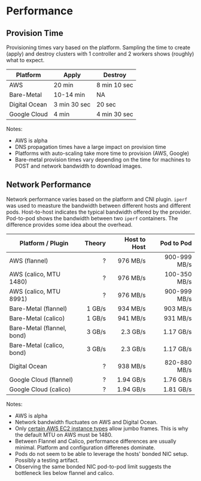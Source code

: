 # Performance

## Provision Time

Provisioning times vary based on the platform. Sampling the time to create (apply) and destroy clusters with 1 controller and 2 workers shows (roughly) what to expect.

| Platform      | Apply | Destroy |
|---------------|-------|---------|
| AWS           | 20 min | 8 min 10 sec |
| Bare-Metal    | 10-14 min | NA  |
| Digital Ocean | 3 min 30 sec | 20 sec |
| Google Cloud  | 4 min | 4 min 30 sec |

Notes:

* AWS is alpha
* DNS propagation times have a large impact on provision time
* Platforms with auto-scaling take more time to provision (AWS, Google)
* Bare-metal provision times vary depending on the time for machines to POST and network bandwidth to download images.

## Network Performance

Network performance varies based on the platform and CNI plugin. `iperf` was used to measture the bandwidth between different hosts and different pods. Host-to-host indicates the typical bandwidth offered by the provider. Pod-to-pod shows the bandwidth between two `iperf` containers. The difference provides some idea about the overhead.

| Platform / Plugin          | Theory | Host to Host | Pod to Pod   |
|----------------------------|-------:|-------------:|-------------:|
| AWS (flannel)              | ?      | 976 MB/s     | 900-999 MB/s |
| AWS (calico, MTU 1480)     | ?      | 976 MB/s     | 100-350 MB/s |
| AWS (calico, MTU 8991)     | ?      | 976 MB/s     | 900-999 MB/s |
| Bare-Metal (flannel)       | 1 GB/s | 934 MB/s     | 903 MB/s     | 
| Bare-Metal (calico)        | 1 GB/s | 941 MB/s     | 931 MB/s     |
| Bare-Metal (flannel, bond) | 3 GB/s |  2.3 GB/s    | 1.17 GB/s    | 
| Bare-Metal (calico, bond)  | 3 GB/s |  2.3 GB/s    | 1.17 GB/s    |
| Digital Ocean              | ?      | 938 MB/s     | 820-880 MB/s |
| Google Cloud (flannel)     | ?      | 1.94 GB/s    | 1.76 GB/s    |
| Google Cloud (calico)      | ?      | 1.94 GB/s    | 1.81 GB/s    |

Notes:

* AWS is alpha
* Network bandwidth fluctuates on AWS and Digital Ocean.
* Only [certain AWS EC2 instance types](http://docs.aws.amazon.com/AWSEC2/latest/UserGuide/network_mtu.html#jumbo_frame_instances) allow jumbo frames. This is why the default MTU on AWS must be 1480.
* Between Flannel and Calico, performance differences are usually minimal. Platform and configuration differenes dominate.
* Pods do not seem to be able to leverage the hosts' bonded NIC setup. Possibly a testing artifact.
* Observing the same bonded NIC pod-to-pod limit suggests the bottleneck lies below flannel and calico.
